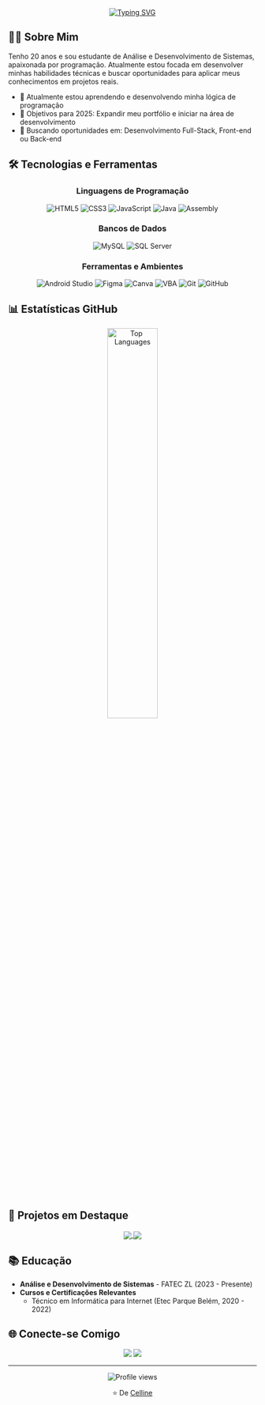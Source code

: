 <div align="center">
  <a href="https://git.io/typing-svg">
    <img src="https://readme-typing-svg.demolab.com?font=Fira+Code&size=28&duration=3000&pause=1000&color=4B3BA4&center=true&vCenter=true&width=435&lines=Olá!+Me+chamo+Celline" alt="Typing SVG" />
  </a>
</div>

## 👩‍💻 Sobre Mim

Tenho 20 anos e sou estudante de Análise e Desenvolvimento de Sistemas, apaixonada por programação. Atualmente estou focada em desenvolver minhas habilidades técnicas e buscar oportunidades para aplicar meus conhecimentos em projetos reais.

- 🌱 Atualmente estou aprendendo e desenvolvendo minha lógica de programação
- 🎯 Objetivos para 2025: Expandir meu portfólio e iniciar na área de desenvolvimento
- 💼 Buscando oportunidades em: Desenvolvimento Full-Stack, Front-end ou Back-end

## 🛠️ Tecnologias e Ferramentas

<div align="center">
  
  ### Linguagens de Programação
  
  ![HTML5](https://img.shields.io/badge/HTML5-E34F26?style=for-the-badge&logo=html5&logoColor=white)
  ![CSS3](https://img.shields.io/badge/CSS3-1572B6?style=for-the-badge&logo=css3&logoColor=white)
  ![JavaScript](https://img.shields.io/badge/JavaScript-F7DF1E?style=for-the-badge&logo=javascript&logoColor=black)
  ![Java](https://img.shields.io/badge/Java-ED8B00?style=for-the-badge&logo=openjdk&logoColor=white)
  ![Assembly](https://img.shields.io/badge/Assembly-654FF0?style=for-the-badge&logo=assemblyscript&logoColor=white)
  
  ### Bancos de Dados
  
  ![MySQL](https://img.shields.io/badge/MySQL-4479A1?style=for-the-badge&logo=mysql&logoColor=white)
  ![SQL Server](https://img.shields.io/badge/Microsoft%20SQL%20Server-CC2927?style=for-the-badge&logo=microsoft%20sql%20server&logoColor=white)
  
  ### Ferramentas e Ambientes
  
  ![Android Studio](https://img.shields.io/badge/Android_Studio-3DDC84?style=for-the-badge&logo=android-studio&logoColor=white)
  ![Figma](https://img.shields.io/badge/Figma-F24E1E?style=for-the-badge&logo=figma&logoColor=white)
  ![Canva](https://img.shields.io/badge/Canva-%2300C4CC.svg?style=for-the-badge&logo=Canva&logoColor=white)
  ![VBA](https://img.shields.io/badge/VBA-217346?style=for-the-badge&logo=microsoft-excel&logoColor=white)
  ![Git](https://img.shields.io/badge/Git-F05032?style=for-the-badge&logo=git&logoColor=white)
  ![GitHub](https://img.shields.io/badge/GitHub-181717?style=for-the-badge&logo=github&logoColor=white)
</div>

## 📊 Estatísticas GitHub


<div align="center">
  <a href="https://github.com/cellineb">
    <img width="45%" src="https://github-readme-stats.vercel.app/api/top-langs/?username=cellineb&layout=compact&theme=radical" alt="Top Languages" />
  </a>
</div>

## 🚀 Projetos em Destaque

<div align="center">
  <a href="https://github.com/cellineb/dio-decola-tech-2025">
    <img align="center" src="https://github-readme-stats.vercel.app/api/pin/?username=cellineb&repo=dio-decola-tech-2025&theme=radical" />
  </a>
  <a href="https://github.com/cellineb/agenda-POO">
    <img align="center" src="https://github-readme-stats.vercel.app/api/pin/?username=cellineb&repo=agenda-POO&theme=radical" />
  </a>
</div>

## 📚 Educação

- **Análise e Desenvolvimento de Sistemas** - FATEC ZL (2023 - Presente)
- **Cursos e Certificações Relevantes**
  - Técnico em Informática para Internet (Etec Parque Belém, 2020 - 2022)

## 🌐 Conecte-se Comigo

<div align="center"
    <a href="https://www.linkedin.com/in/cellinebitencourt/" target="blank"><img src="https://custom-icon-badges.demolab.com/badge/-LinkedIn-808080?style=for-the-badge&logo=linkedin&logoColor=white"></a>
  <a href="mailto:cellinebitencourt@gmail.com" target="blank"><img src="https://custom-icon-badges.demolab.com/badge/cellinebitencourt@gmail.com-808080?style=for-the-badge&logo=mention&logoColor=white"></a>
</div>

---

<div align="center">
  <img src="https://komarev.com/ghpvc/?username=cellineb&color=blueviolet&style=flat-square&label=Visualizações+do+Perfil" alt="Profile views" />
  
  <p>⭐️ De <a href="https://github.com/cellineb">Celline</a></p>
</div>
